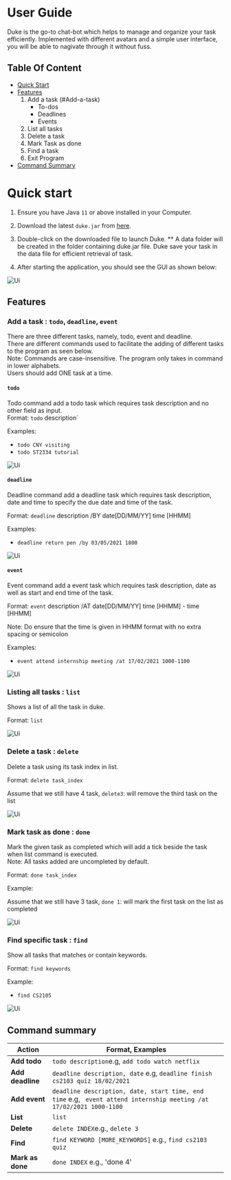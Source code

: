 # User Guide

Duke is the go-to chat-bot which helps to manage and organize your task efficiently. Implemented with different avatars and a simple user interface, you will be able to nagivate through it without fuss.

## Table Of Content

* [Quick Start](#quick-start)
* [Features](#features)
	1. Add a task (#Add-a-task)
		* To-dos
		* Deadlines
		* Events
	2. List all tasks
	3. Delete a task
	4. Mark Task as done
	5. Find a task
	5. Exit Program
* [Command Summary](#command-summary)


# Quick start

1. Ensure you have Java `11` or above installed in your Computer.

2. Download the latest `duke.jar` from [here](https://github.com/SiTingST/ip/releases/tag/A-Release).

3. Double-click on the downloaded file to launch Duke. 
	** A data folder will be created in the folder containing duke.jar file. Duke save your task in the data file for efficient retrieval of task. 
	
4. After starting the application, you should see the GUI as shown below:

![Ui](https://github.com/SiTingST/ip/blob/master/docs/Images/Ui.png)



## Features

### Add a task :  `todo`, `deadline`, `event`

There are three different tasks, namely, todo, event and deadline. 
<br> There are different commands used to facilitate the adding of different tasks to the program as seen below.
<br> Note: Commands are case-insensitive. The program only takes in command in lower alphabets. 
<br> Users should add ONE task at a time. 

#### `todo`
Todo command add a todo task which requires task description and no other field as input.
<br> Format: `todo` description`

Examples:
* `todo CNY visiting`
* `todo ST2334 tutorial`

![Ui](https://github.com/SiTingST/ip/blob/master/docs/Images/addTodoTask.png)

#### `deadline`
Deadline command add a deadline task which requires task description, date and time to specify the due date and time of the task. 

Format: `deadline` description /BY date[DD/MM/YY] time [HHMM]

Examples:
* `deadline return pen /by 03/05/2021 1800`

![Ui](https://github.com/SiTingST/ip/blob/master/docs/Images/addDeadlineTask.png)

#### `event`
Event command add a event task which requires task description, date as well as start and end time of the task. 

Format: `event` description /AT date[DD/MM/YY] time [HHMM] - time [HHMM]

Note: Do ensure that the time is given in HHMM format with no extra spacing or semicolon 

Examples:
* `event attend internship meeting /at 17/02/2021 1000-1100`

![Ui](https://github.com/SiTingST/ip/blob/master/docs/Images/addEventTask.png)


### Listing all tasks : `list`

Shows a list of all the task in duke.

Format: `list`

![Ui](https://github.com/SiTingST/ip/blob/master/docs/Images/listTask.png)


### Delete a task : `delete`

Delete a task using its task index in list.

Format: `delete task_index`

Assume that we still have 4 task, 
`delete3`: will remove the third task on the list

![Ui](https://github.com/SiTingST/ip/blob/master/docs/Images/deleteTask.png)

### Mark task as done : `done`

Mark the given task as completed which will add a tick beside the task when list command is executed. 
<br> Note: All tasks added are uncompleted by default. 

Format: `done task_index`

Example:

Assume that we still have 3 task, 
 `done 1`: will mark the first task on the list as completed 

![Ui](https://github.com/SiTingST/ip/blob/master/docs/Images/markAsDone.png)

### Find specific task : `find`

Show all tasks that matches or contain keywords. 

Format: `find keywords`

Example:
* `find CS2105`

![Ui](https://github.com/SiTingST/ip/blob/master/docs/Images/findTask.png)

## Command summary

Action | Format, Examples
--------|------------------
**Add todo** |  `todo description`e.g, `add todo watch netflix `
**Add deadline** | `deadline description, date` e.g, `deadline finish cs2103 quiz 18/02/2021 `
**Add event** | `deadline description, date, start time, end time` e.g, ` event attend internship meeting /at 17/02/2021 1000-1100`
**List** | `list`
**Delete** |`delete INDEX`e.g., `delete 3`
**Find** |  `find KEYWORD [MORE_KEYWORDS]` e.g., `find cs2103 quiz`
**Mark as done** | `done INDEX` e.g., 'done 4'
